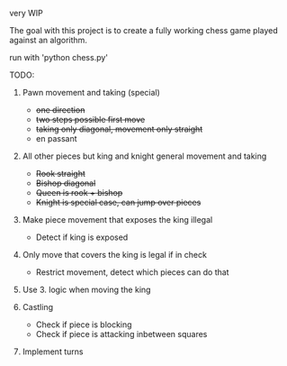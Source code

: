 very WIP

The goal with this project is to create a fully working chess game played against an algorithm.


run with 'python chess.py'

TODO:

1. Pawn movement and taking (special)
    * ~~one direction~~
    * ~~two steps possible first move~~
    * ~~taking only diagonal, movement only straight~~
    * en passant

2. All other pieces but king and knight general movement and taking
    * ~~Rook straight~~
    * ~~Bishop diagonal~~
    * ~~Queen is rook + bishop~~
    * ~~Knight is special case, can jump over pieces~~

3. Make piece movement that exposes the king illegal
    * Detect if king is exposed

4. Only move that covers the king is legal if in check
    * Restrict movement, detect which pieces can do that

5. Use 3. logic when moving the king

6. Castling
    * Check if piece is blocking
    * Check if piece is attacking inbetween squares

7. Implement turns




